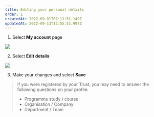 ```yaml
---
title: Editing your personal details
order: 1
createdAt: 2022-09-01T07:11:51.149Z
updatedAt: 2022-09-13T12:55:53.997Z
---
```

1. Select **My account** page

![](/img/editing-profile_1.png)

2. Select **Edit details​**

![](/img/editing-profile_2.png)

3. Make your changes and select **Save**

> If you were registered by your Trust, you may need to answer the following questions on your profile:​
>
> * Programme study / course​
> * Organisation / Company​
> * Department / Team​